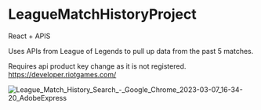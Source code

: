 # LeagueMatchHistoryProject

React + APIS

Uses APIs from League of Legends to pull up data from the past 5 matches.

Requires api product key change as it is not registered. https://developer.riotgames.com/

![League_Match_History_Search_-_Google_Chrome_2023-03-07_16-34-20_AdobeExpress](https://user-images.githubusercontent.com/98140967/223590934-a80075a4-1cd1-4bb0-bef3-cf750511b07e.gif)
